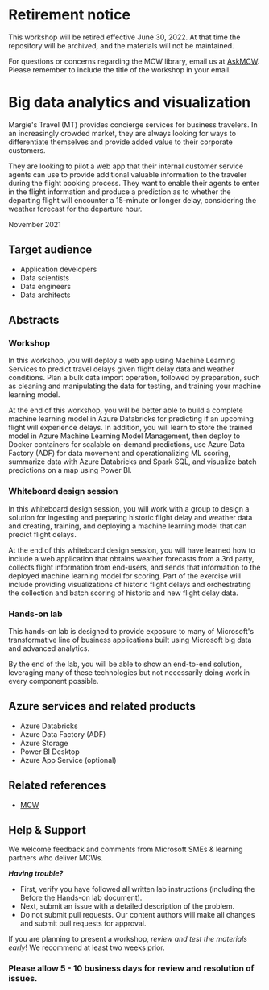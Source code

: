 # Retirement notice
This workshop will be retired effective June 30, 2022. At that time the repository will be archived, and the materials will not be maintained.

For questions or concerns regarding the MCW library, email us at [AskMCW](mailto:AskMCW@microsoft.com). Please remember to include the title of the workshop in your email.

# Big data analytics and visualization

Margie's Travel (MT) provides concierge services for business travelers. In an increasingly crowded market, they are always looking for ways to differentiate themselves and provide added value to their corporate customers.

They are looking to pilot a web app that their internal customer service agents can use to provide additional valuable information to the traveler during the flight booking process. They want to enable their agents to enter in the flight information and produce a prediction as to whether the departing flight will encounter a 15-minute or longer delay, considering the weather forecast for the departure hour.

November 2021

## Target audience

- Application developers
- Data scientists
- Data engineers
- Data architects

## Abstracts

### Workshop

In this workshop, you will deploy a web app using Machine Learning Services to predict travel delays given flight delay data and weather conditions. Plan a bulk data import operation, followed by preparation, such as cleaning and manipulating the data for testing, and training your machine learning model.

At the end of this workshop, you will be better able to build a complete machine learning model in Azure Databricks for predicting if an upcoming flight will experience delays. In addition, you will learn to store the trained model in Azure Machine Learning Model Management, then deploy to Docker containers for scalable on-demand predictions, use Azure Data Factory (ADF) for data movement and operationalizing ML scoring, summarize data with Azure Databricks and Spark SQL, and visualize batch predictions on a map using Power BI.

### Whiteboard design session

In this whiteboard design session, you will work with a group to design a solution for ingesting and preparing historic flight delay and weather data and creating, training, and deploying a machine learning model that can predict flight delays.

At the end of this whiteboard design session, you will have learned how to include a web application that obtains weather forecasts from a 3rd party, collects flight information from end-users, and sends that information to the deployed machine learning model for scoring. Part of the exercise will include providing visualizations of historic flight delays and orchestrating the collection and batch scoring of historic and new flight delay data.

### Hands-on lab

This hands-on lab is designed to provide exposure to many of Microsoft's transformative line of business applications built using Microsoft big data and advanced analytics.

By the end of the lab, you will be able to show an end-to-end solution, leveraging many of these technologies but not necessarily doing work in every component possible.

## Azure services and related products

- Azure Databricks
- Azure Data Factory (ADF)
- Azure Storage
- Power BI Desktop
- Azure App Service (optional)

## Related references

- [MCW](https://microsoftcloudworkshop.com)

## Help & Support

We welcome feedback and comments from Microsoft SMEs & learning partners who deliver MCWs.  

***Having trouble?***

- First, verify you have followed all written lab instructions (including the Before the Hands-on lab document).
- Next, submit an issue with a detailed description of the problem.
- Do not submit pull requests. Our content authors will make all changes and submit pull requests for approval.

If you are planning to present a workshop, *review and test the materials early*! We recommend at least two weeks prior.

### Please allow 5 - 10 business days for review and resolution of issues.
